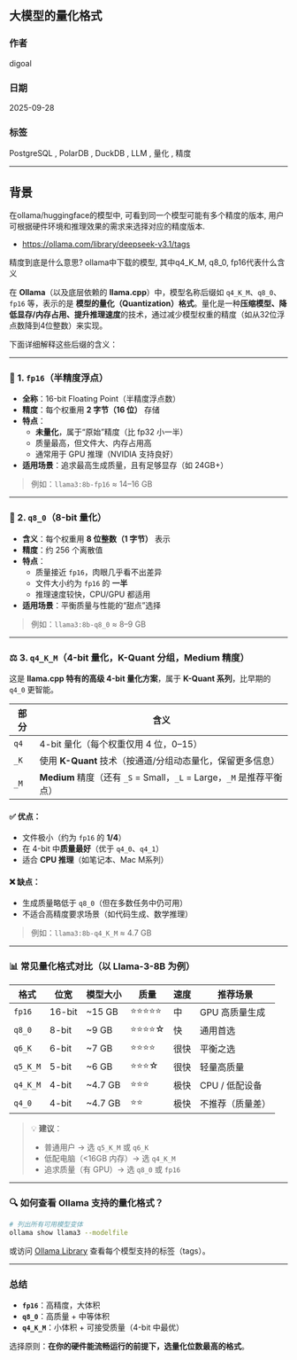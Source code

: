 ## 大模型的量化格式
        
### 作者        
digoal        
        
### 日期        
2025-09-28        
        
### 标签        
PostgreSQL , PolarDB , DuckDB , LLM , 量化 , 精度          
        
----        
        
## 背景  
在ollama/huggingface的模型中, 可看到同一个模型可能有多个精度的版本, 用户可根据硬件环境和推理效果的需求来选择对应的精度版本.   
- https://ollama.com/library/deepseek-v3.1/tags    
  
精度到底是什么意思?  ollama中下载的模型, 其中q4_K_M, q8_0, fp16代表什么含义    
  
在 **Ollama**（以及底层依赖的 **llama.cpp**）中，模型名称后缀如 `q4_K_M`、`q8_0`、`fp16` 等，表示的是 **模型的量化（Quantization）格式**。量化是一种**压缩模型、降低显存/内存占用、提升推理速度**的技术，通过减少模型权重的精度（如从32位浮点数降到4位整数）来实现。

下面详细解释这些后缀的含义：

---

### 🧠 1. `fp16`（半精度浮点）
- **全称**：16-bit Floating Point（半精度浮点数）
- **精度**：每个权重用 **2 字节（16 位）** 存储
- **特点**：
  - **未量化**，属于“原始”精度（比 fp32 小一半）
  - 质量最高，但文件大、内存占用高
  - 通常用于 GPU 推理（NVIDIA 支持良好）
- **适用场景**：追求最高生成质量，且有足够显存（如 24GB+）

> 例如：`llama3:8b-fp16` ≈ 14–16 GB

---

### 🔢 2. `q8_0`（8-bit 量化）
- **含义**：每个权重用 **8 位整数（1 字节）** 表示
- **精度**：约 256 个离散值
- **特点**：
  - 质量接近 `fp16`，肉眼几乎看不出差异
  - 文件大小约为 `fp16` 的 **一半**
  - 推理速度较快，CPU/GPU 都适用
- **适用场景**：平衡质量与性能的“甜点”选择

> 例如：`llama3:8b-q8_0` ≈ 8–9 GB

---

### ⚖️ 3. `q4_K_M`（4-bit 量化，K-Quant 分组，Medium 精度）
这是 **llama.cpp 特有的高级 4-bit 量化方案**，属于 **K-Quant 系列**，比早期的 `q4_0` 更智能。

| 部分 | 含义 |
|------|------|
| `q4` | 4-bit 量化（每个权重仅用 4 位，0–15） |
| `_K` | 使用 **K-Quant** 技术（按通道/分组动态量化，保留更多信息） |
| `_M` | **Medium** 精度（还有 `_S` = Small，`_L` = Large，`_M` 是推荐平衡点） |

#### ✅ 优点：
- 文件极小（约为 `fp16` 的 **1/4**）
- 在 4-bit 中**质量最好**（优于 `q4_0`、`q4_1`）
- 适合 **CPU 推理**（如笔记本、Mac M系列）

#### ❌ 缺点：
- 生成质量略低于 `q8_0`（但在多数任务中仍可用）
- 不适合高精度要求场景（如代码生成、数学推理）

> 例如：`llama3:8b-q4_K_M` ≈ 4.7 GB

---

### 📊 常见量化格式对比（以 Llama-3-8B 为例）

| 格式 | 位宽 | 模型大小 | 质量 | 速度 | 推荐场景 |
|------|------|--------|------|------|--------|
| `fp16` | 16-bit | ~15 GB | ⭐⭐⭐⭐⭐ | 中 | GPU 高质量生成 |
| `q8_0` | 8-bit | ~9 GB | ⭐⭐⭐⭐☆ | 快 | 通用首选 |
| `q6_K` | 6-bit | ~7 GB | ⭐⭐⭐⭐ | 很快 | 平衡之选 |
| `q5_K_M` | 5-bit | ~6 GB | ⭐⭐⭐☆ | 很快 | 轻量高质量 |
| `q4_K_M` | 4-bit | ~4.7 GB | ⭐⭐⭐ | 极快 | CPU / 低配设备 |
| `q4_0` | 4-bit | ~4.7 GB | ⭐⭐ | 极快 | 不推荐（质量差） |

> 💡 **建议**：
> - 普通用户 → 选 `q5_K_M` 或 `q6_K`
> - 低配电脑（<16GB 内存）→ 选 `q4_K_M`
> - 追求质量（有 GPU）→ 选 `q8_0` 或 `fp16`

---

### 🔍 如何查看 Ollama 支持的量化格式？
```bash
# 列出所有可用模型变体
ollama show llama3 --modelfile
```
或访问 [Ollama Library](https://ollama.com/library) 查看每个模型支持的标签（tags）。

---

### 总结
- **`fp16`**：高精度，大体积  
- **`q8_0`**：高质量 + 中等体积  
- **`q4_K_M`**：小体积 + 可接受质量（4-bit 中最优）

选择原则：**在你的硬件能流畅运行的前提下，选量化位数最高的格式**。
